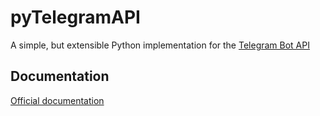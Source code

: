 # pyTelegramAPI

A simple, but extensible Python implementation for the [Telegram Bot API](https://core.telegram.org/bots/api)

## Documentation

[Official documentation](https://pytba.readthedocs.io/en/latest/index.html)
